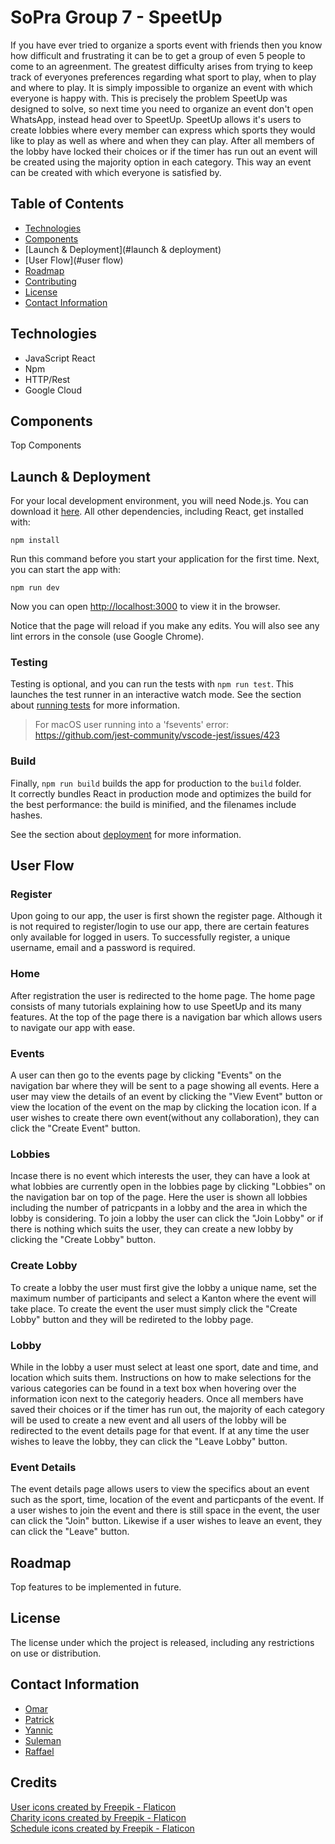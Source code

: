 # SoPra Group 7 - SpeetUp

If you have ever tried to organize a sports event with friends then you know how difficult and frustrating it can be to get a group of even 5 people to come to an agreenment. The greatest difficulty arises from trying to keep track of everyones preferences regarding what sport to play, when to play and where to play. It is simply impossible to organize an event with which everyone is happy with. This is precisely the problem SpeetUp was designed to solve, so next time you need to organize an event don't open WhatsApp, instead head over to SpeetUp. SpeetUp allows it's users to create lobbies where every member can express which sports they would like to play as well as where and when they can play. After all members of the lobby have locked their choices or if the timer has run out an event will be created using the majority option in each category. This way an event can be created with which everyone is satisfied by.


## Table of Contents

- [Technologies](#technologies)
- [Components](#components)
- [Launch & Deployment](#launch & deployment)
- [User Flow](#user flow)
- [Roadmap](#roadmap)
- [Contributing](#contributing)
- [License](#license)
- [Contact Information](#contact-information)

## Technologies
- JavaScript React
- Npm
- HTTP/Rest
- Google Cloud

## Components
Top Components

## Launch & Deployment

For your local development environment, you will need Node.js. You can download it [here](https://nodejs.org). All other dependencies, including React, get installed with:

```npm install```

Run this command before you start your application for the first time. Next, you can start the app with:

```npm run dev```

Now you can open [http://localhost:3000](http://localhost:3000) to view it in the browser.

Notice that the page will reload if you make any edits. You will also see any lint errors in the console (use Google Chrome).

### Testing
Testing is optional, and you can run the tests with `npm run test`.
This launches the test runner in an interactive watch mode. See the section about [running tests](https://facebook.github.io/create-react-app/docs/running-tests) for more information.

> For macOS user running into a 'fsevents' error: https://github.com/jest-community/vscode-jest/issues/423

### Build
Finally, `npm run build` builds the app for production to the `build` folder.<br>
It correctly bundles React in production mode and optimizes the build for the best performance: the build is minified, and the filenames include hashes.<br>

See the section about [deployment](https://facebook.github.io/create-react-app/docs/deployment) for more information.

## User Flow

### Register

Upon going to our app, the user is first shown the register page. Although it is not required to register/login to use our app, there are certain features only available for logged in users. To successfully register, a unique username, email and a password is required.

### Home

After registration the user is redirected to the home page. The home page consists of many tutorials explaining how to use SpeetUp and its many features. At the top of the page there is a navigation bar which allows users to navigate our app with ease.

### Events

A user can then go to the events page by clicking "Events" on the navigation bar where they will be sent to a page showing all events. Here a user may view the details of an event by clicking the "View Event" button or view the location of the event on the map by clicking the location icon. If a user wishes to create there own event(without any collaboration), they can click the "Create Event" button.

### Lobbies

Incase there is no event which interests the user, they can have a look at what lobbies are currently open in the lobbies page by clicking "Lobbies" on the navigation bar on top of the page. Here the user is shown all lobbies including the number of patricpants in a lobby and the area in which the lobby is considering. To join a lobby the user can click the "Join Lobby" or if there is nothing which suits the user, they can create a new lobby by clicking the "Create Lobby" button.

### Create Lobby

To create a lobby the user must first give the lobby a unique name, set the maximum number of participants and select a Kanton where the event will take place. To create the event the user must simply click the "Create Lobby" button and they will be redireted to the lobby page.

### Lobby

While in the lobby a user must select at least one sport, date and time, and location which suits them. Instructions on how to make selections for the various categories can be found in a text box when hovering over the information icon next to the categoriy headers. Once all members have saved their choices or if the timer has run out, the majority of each category will be used to create a new event and all users of the lobby will be redirected to the event details page for that event. If at any time the user wishes to leave the lobby, they can click the "Leave Lobby" button.

### Event Details

The event details page allows users to view the specifics about an event such as the sport, time, location of the event and particpants of the event. If a user wishes to join the event and there is still space in the event, the user can click the "Join" button. Likewise if a user wishes to leave an event, they can click the "Leave" button. 

## Roadmap
Top features to be implemented in future.

## License

The license under which the project is released, including any restrictions on use or distribution.

## Contact Information

- [Omar](https://github.com/oaboha)
- [Patrick](https://github.com/patrick9051)
- [Yannic](https://github.com/cinnayre)
- [Suleman](https://github.com/SuleKhan)
- [Raffael](https://github.com/theraffael)

## Credits

<a href="https://www.flaticon.com/free-icons/user" title="user icons">User icons created by Freepik - Flaticon</a><br>
<a href="https://www.flaticon.com/free-icons/charity" title="charity icons">Charity icons created by Freepik - Flaticon</a><br>
<a href="https://www.flaticon.com/free-icons/schedule" title="schedule icons">Schedule icons created by Freepik - Flaticon</a><br>
